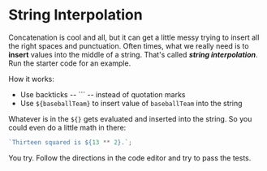 # String Interpolation

Concatenation is cool and all, but it can get a little messy trying to insert
all the right spaces and punctuation. Often times, what we really need is to
**insert** values into the middle of a string. That's called **_string
interpolation_**. Run the starter code for an example.

How it works:

- Use backticks -- `\`` -- instead of quotation marks
- Use `${baseballTeam}` to insert value of `baseballTeam` into the string

Whatever is in the `${}` gets evaluated and inserted into the string. So you
could even do a little math in there:

```javascript
`Thirteen squared is ${13 ** 2}.`;
```

You try. Follow the directions in the code editor and try to pass the tests.
